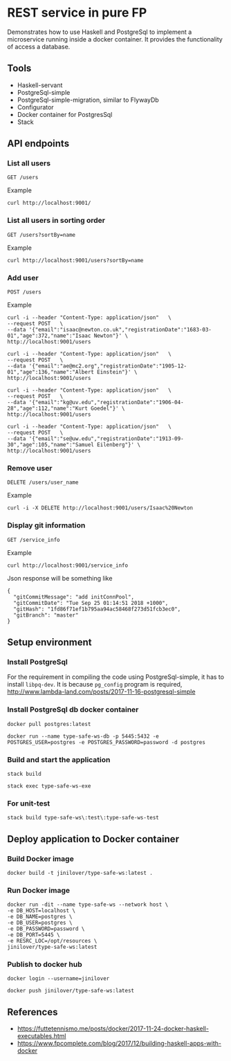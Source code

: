 # REST service in pure FP

Demonstrates how to use Haskell and PostgreSql to implement a microservice running inside a docker container.  It provides the functionality of access a database.

## Tools
* Haskell-servant
* PostgreSql-simple
* PostgreSql-simple-migration, similar to FlywayDb
* Configurator
* Docker container for PostgresSql
* Stack

## API endpoints

### List all users
```
GET /users
```
Example
```
curl http://localhost:9001/
```

### List all users in sorting order
```
GET /users?sortBy=name
```
Example
```
curl http://localhost:9001/users?sortBy=name
```

### Add user
```
POST /users
```
Example
```
curl -i --header "Content-Type: application/json"   \
--request POST   \
--data '{"email":"isaac@newton.co.uk","registrationDate":"1683-03-01","age":372,"name":"Isaac Newton"}' \
http://localhost:9001/users

curl -i --header "Content-Type: application/json"   \
--request POST   \
--data '{"email":"ae@mc2.org","registrationDate":"1905-12-01","age":136,"name":"Albert Einstein"}' \
http://localhost:9001/users

curl -i --header "Content-Type: application/json"   \
--request POST   \
--data '{"email":"kg@uv.edu","registrationDate":"1906-04-28","age":112,"name":"Kurt Goedel"}' \
http://localhost:9001/users

curl -i --header "Content-Type: application/json"   \
--request POST   \
--data '{"email":"se@uw.edu","registrationDate":"1913-09-30","age":105,"name":"Samuel Eilenberg"}' \
http://localhost:9001/users
```

### Remove user
```
DELETE /users/user_name
```
Example
```
curl -i -X DELETE http://localhost:9001/users/Isaac%20Newton
```

### Display git information
```
GET /service_info
```
Example
```
curl http://localhost:9001/service_info
```
Json response will be something like
```
{
  "gitCommitMessage": "add initConnPool",
  "gitCommitDate": "Tue Sep 25 01:14:51 2018 +1000",
  "gitHash": "1fd86f71ef1b795aa94ac58468f273d51fcb3ec0",
  "gitBranch": "master"
}
```
## Setup environment

### Install PostgreSql
For the requirement in compiling the code using PostgreSql-simple, it has to install `libpq-dev`.  It is because `pg_config` program is required, http://www.lambda-land.com/posts/2017-11-16-postgresql-simple

### Install PostgreSql db docker container
`docker pull postgres:latest`

`docker run --name type-safe-ws-db -p 5445:5432 -e POSTGRES_USER=postgres -e POSTGRES_PASSWORD=password -d postgres`

### Build and start the application
`stack build`

`stack exec type-safe-ws-exe`

### For unit-test
`stack build type-safe-ws\:test\:type-safe-ws-test`

## Deploy application to Docker container

### Build Docker image
`docker build -t jinilover/type-safe-ws:latest .`

### Run Docker image
```
docker run -dit --name type-safe-ws --network host \
-e DB_HOST=localhost \
-e DB_NAME=postgres \
-e DB_USER=postgres \
-e DB_PASSWORD=password \
-e DB_PORT=5445 \
-e RESRC_LOC=/opt/resources \
jinilover/type-safe-ws:latest
```
### Publish to docker hub
`docker login --username=jinilover`

`docker push jinilover/type-safe-ws:latest`

## References
* https://futtetennismo.me/posts/docker/2017-11-24-docker-haskell-executables.html
* https://www.fpcomplete.com/blog/2017/12/building-haskell-apps-with-docker

